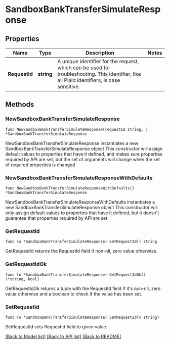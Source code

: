 # SandboxBankTransferSimulateResponse

## Properties

Name | Type | Description | Notes
------------ | ------------- | ------------- | -------------
**RequestId** | **string** | A unique identifier for the request, which can be used for troubleshooting. This identifier, like all Plaid identifiers, is case sensitive. | 

## Methods

### NewSandboxBankTransferSimulateResponse

`func NewSandboxBankTransferSimulateResponse(requestId string, ) *SandboxBankTransferSimulateResponse`

NewSandboxBankTransferSimulateResponse instantiates a new SandboxBankTransferSimulateResponse object
This constructor will assign default values to properties that have it defined,
and makes sure properties required by API are set, but the set of arguments
will change when the set of required properties is changed

### NewSandboxBankTransferSimulateResponseWithDefaults

`func NewSandboxBankTransferSimulateResponseWithDefaults() *SandboxBankTransferSimulateResponse`

NewSandboxBankTransferSimulateResponseWithDefaults instantiates a new SandboxBankTransferSimulateResponse object
This constructor will only assign default values to properties that have it defined,
but it doesn't guarantee that properties required by API are set

### GetRequestId

`func (o *SandboxBankTransferSimulateResponse) GetRequestId() string`

GetRequestId returns the RequestId field if non-nil, zero value otherwise.

### GetRequestIdOk

`func (o *SandboxBankTransferSimulateResponse) GetRequestIdOk() (*string, bool)`

GetRequestIdOk returns a tuple with the RequestId field if it's non-nil, zero value otherwise
and a boolean to check if the value has been set.

### SetRequestId

`func (o *SandboxBankTransferSimulateResponse) SetRequestId(v string)`

SetRequestId sets RequestId field to given value.



[[Back to Model list]](../README.md#documentation-for-models) [[Back to API list]](../README.md#documentation-for-api-endpoints) [[Back to README]](../README.md)


